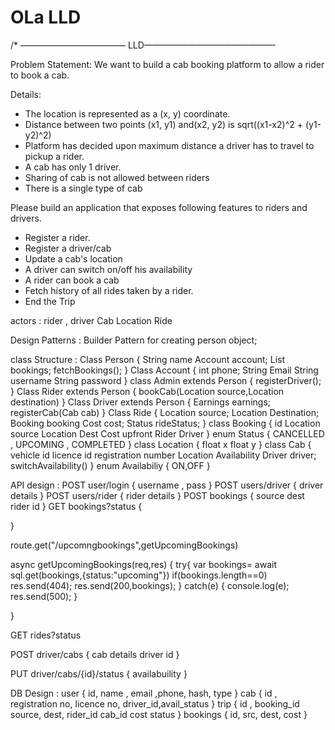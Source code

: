 # OLa LLD

/*
———————————— LLD———————————————

Problem Statement:
We want to build a cab booking platform to allow a rider to book a cab.

Details:
* The location is represented as a (x, y) coordinate.
* Distance between two points (x1, y1) and(x2, y2) is sqrt((x1-x2)^2 + (y1-y2)^2)
* Platform has decided upon maximum distance a driver has to travel to pickup a rider.
* A cab has only 1 driver.
* Sharing of cab is not allowed between riders
* There is a single type of cab

Please build an application that exposes following features to riders and drivers.
* Register a rider.
* Register a driver/cab
* Update a cab's location
* A driver can switch on/off his availability
* A rider can book a cab
* Fetch history of all rides taken by a rider.
* End the Trip

actors : rider , driver 
Cab
Location
Ride

Design Patterns : 
Builder Pattern for creating person object;


class Structure : 
Class Person
{
    String name
    Account account;
    List<Rides> bookings;
    fetchBookings();
}
Class Account
{
    int phone;
    String Email
    String username
    String password
}
class Admin extends Person
{
    registerDriver();
}
Class Rider extends Person
{
    bookCab(Location source,Location destination)
}
Class Driver extends Person
{
    Earnings earnings;
    registerCab(Cab cab)
}
Class Ride
{
    Location source;
    Location Destination;
    Booking booking
    Cost cost;
    Status rideStatus; 
}
class Booking
{
    id 
    Location source
    Location Dest
    Cost upfront
    Rider 
    Driver
}
enum Status
{
    CANCELLED , UPCOMING , COMPLETED
}
class Location
{
    float x
    float y
}
class Cab
{
    vehicle id 
    licence id 
    registration number
    Location
    Availability
    Driver driver;
    switchAvailability()
}
enum Availabiliy
{
    ON,OFF
}

API design :
POST user/login
{
    username , pass
}
POST users/driver
{
    driver details
}
POST users/rider
{
    rider details
}
POST bookings
{
    source 
    dest 
    rider id
}
GET bookings?status
{

    
}

route.get("/upcomngbookings",getUpcomingBookings)

async getUpcomingBookings(req,res)
{
    try{
    var  bookings= await sql.get(bookings,{status:"upcoming"})
    if(bookings.length==0)
        res.send(404);
    res.send(200,bookings);
    }
    catch(e)
    {
        console.log(e);
        res.send(500);
    }

}

GET rides?status

POST driver/cabs
{
    cab details
    driver id
}

PUT driver/cabs/{id}/status
{
    availabuility
}


DB Design :
user
{
    id,
    name ,
    email 
    ,phone,
    hash,
    type
}
cab
{
    id , registration no, licence no, driver_id,avail_status
}
trip
{
    id , 
    booking_id
    source,
    dest,
    rider_id
    cab_id
    cost
    status
}
bookings
{
    id, 
    src,
    dest,
    cost
}



 
